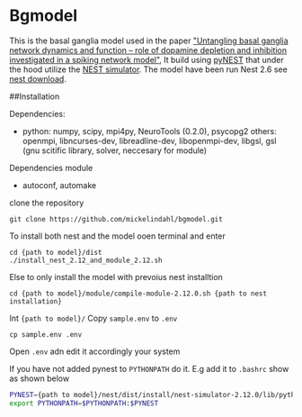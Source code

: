 # Bgmodel
This is the basal ganglia model used in the paper 
["Untangling basal ganglia network dynamics and function – role of dopamine depletion and inhibition investigated in a spiking network model"](http://eneuro.org/content/early/2016/12/22/ENEURO.0156-16.2016.article-info),
It build using [pyNEST](http://www.nest-simulator.org/introduction-to-pynest/) that under the 
hood utilize the [NEST simulator](http://www.nest-simulator.org/). The model have been run Nest 2.6 see [nest download](http://www.nest-simulator.org/download/).

##Installation

Dependencies:
* python: numpy, scipy, mpi4py, NeuroTools (0.2.0), psycopg2
others: openmpi, libncurses-dev, libreadline-dev, libopenmpi-dev, libgsl, gsl (gnu scitific library, solver, neccesary for module) 

Dependencies module
* autoconf, automake


clone the repository

```
git clone https://github.com/mickelindahl/bgmodel.git
```

To install both nest and the model ooen terminal and enter 
```
cd {path to model}/dist
./install_nest_2.12_and_module_2.12.sh
```

Else to only install the model with prevoius nest installtion
```
cd {path to model}/module/compile-module-2.12.0.sh {path to nest installation}
```
Int `{path to model}/` Copy `sample.env` to `.env`
```
cp sample.env .env
```
Open `.env` adn edit it accordingly your system

If you have not added pynest to `PYTHONPATH` do it. E.g add it
 to `.bashrc` show as shown below
 
```sh
PYNEST={path to model}/nest/dist/install/nest-simulator-2.12.0/lib/python2.7/site-packages
export PYTHONPATH=$PYTHONPATH:$PYNEST
```

















